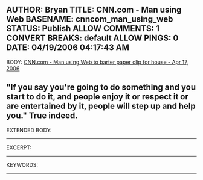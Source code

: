 AUTHOR: Bryan
TITLE: CNN.com - Man using Web
BASENAME: cnncom_man_using_web
STATUS: Publish
ALLOW COMMENTS: 1
CONVERT BREAKS: __default__
ALLOW PINGS: 0
DATE: 04/19/2006 04:17:43 AM
-----
BODY:
<a title="CNN.com - Man using Web to barter paper clip for house - Apr 17, 2006" href="http://www.cnn.com/2006/TECH/internet/04/17/paper.clip.to.house.ap/index.html">CNN.com - Man using Web to barter paper clip for house - Apr 17, 2006</a>

"If you say you're going to do something and you start to do it, and people enjoy it or respect it or are entertained by it, people will step up and help you." True indeed.
-----
EXTENDED BODY:

-----
EXCERPT:

-----
KEYWORDS:

-----


